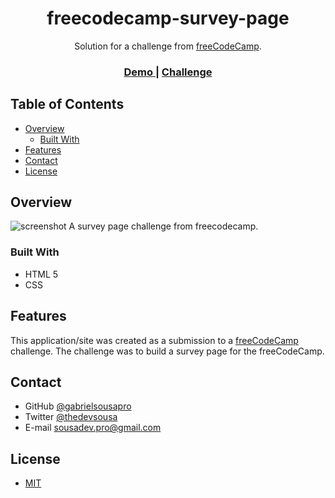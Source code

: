 <h1 align="center">freecodecamp-survey-page</h1>

<div align="center">
   Solution for a challenge from  <a href="https://www.freecodecamp.org/" target="_blank">freeCodeCamp</a>.
</div>

<div align="center">
  <h3>
    <a target="_blank" href="https://gabrielsousapro.github.io/freecodecamp-challenge-survey-page/">
      Demo
    </a>
    <span> | </span>
    <a target="_blank" href="https://www.freecodecamp.org/learn/responsive-web-design/#responsive-web-design-projects">
      Challenge
    </a>
  </h3>
</div>

<!-- TABLE OF CONTENTS -->

## Table of Contents

- [Overview](#overview)
  - [Built With](#built-with)
- [Features](#features)
- [Contact](#contact)
- [License](#license)

<!-- OVERVIEW -->

## Overview

![screenshot](img/readme-img-desktop.gif)
A survey page challenge from freecodecamp.



### Built With

<!-- This section should list any major frameworks that you built your project using. Here are a few examples.-->

- HTML 5
- CSS

## Features

<!-- List the features of your application or follow the template. Don't share the figma file here :) -->

This application/site was created as a submission to a [freeCodeCamp](https://www.freecodecamp.org/) challenge. The challenge was to build a survey page for the freeCodeCamp.

## Contact

- GitHub [@gabrielsousapro](https://{github.com/gabrielsousapro})
- Twitter [@thedevsousa](https://twitter.com/thedevsousa)
- E-mail sousadev.pro@gmail.com

## License

- [MIT](https://choosealicense.com/licenses/mit/)
